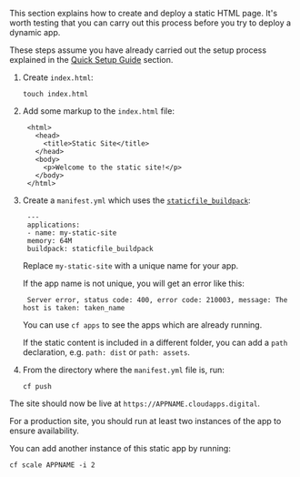 This section explains how to create and deploy a static HTML page. It's
worth testing that you can carry out this process before you try to deploy a dynamic app.

These steps assume you have already carried out the setup process explained in the [Quick Setup Guide](/getting_started/quick_setup_guide) section.

1. Create `index.html`:

    ``
    touch index.html
    ``

2. Add some markup to the `index.html` file:

    
        <html>
          <head>
            <title>Static Site</title>
          </head>
          <body>
            <p>Welcome to the static site!</p>
          </body>
        </html>
    

3. Create a `manifest.yml` which uses the [`staticfile_buildpack`](https://github.com/cloudfoundry/staticfile-buildpack):

        ---
        applications:
        - name: my-static-site
        memory: 64M
        buildpack: staticfile_buildpack
    
    Replace ``my-static-site`` with a unique name for your app.

    If the app name is not unique, you will get an error like this:

        Server error, status code: 400, error code: 210003, message: The host is taken: taken_name

    You can use ``cf apps`` to see the apps which are already running.

    If the static content is included in a different folder, you can add a `path` declaration, e.g. `path: dist` or `path: assets`.

4. From the directory where the `manifest.yml` file is, run:

    ``
    cf push
    ``

The site should now be live at `https://APPNAME.cloudapps.digital`.

For a production site, you should run at least two instances of the app to ensure availability.

You can add another instance of this static app by running:

``cf scale APPNAME -i 2``

